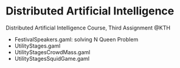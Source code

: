 # Distributed Artificial Intelligence
Distributed Artificial Intelligence Course, Third Assignment @KTH
<br>
* FestivalSpeakers.gaml: solving N Queen Problem
* UtilityStages.gaml
* UtilityStagesCrowdMass.gaml
* UtilityStagesSquidGame.gaml
